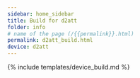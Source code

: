 ```yaml
---
sidebar: home_sidebar
title: Build for d2att
folder: info
# name of the page (/{{permalink}}.html)
permalink: d2att_build.html
device: d2att
---
```

{% include templates/device_build.md %}
